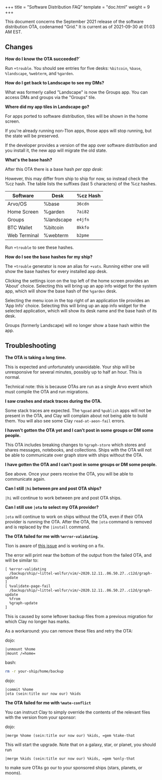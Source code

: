 +++
title = "Software Distribution FAQ"
template = "doc.html"
weight = 9
+++

This document concerns the September 2021 release of the software distribution OTA, codenamed "Grid." It is current as of 2021-09-30 at 01:03 AM EST.

## Changes

**How do I know the OTA succeeded?`**

Run `+trouble`.
You should see entries for five desks: `%bitcoin`, `%base`, `%landscape`, `%webterm`, and `%garden`.

**How do I get back to Landscape to see my DMs?**

What was formerly called "Landscape" is now the Groups app. You can access DMs and groups via the "Groups" tile.

**Where did my app tiles in Landscape go?**

For apps ported to software distribution, tiles will be shown in the home screen.

If you're already running non-Tlon apps, those apps will stop running, but the state will be preserved.

If the developer provides a version of the app over software distribution and you install it, the new app will migrate the old state.

**What's the base hash?**

After this OTA there is a base hash _per app desk_:

However, this may differ from ship to ship for now, so instead check the %cz hash.
The table lists the suffixes (last 5 characters) of the %cz hashes.

| Software     | Desk       | %cz Hash  |
| ------------ | ---------- | --------- |
| Arvo/OS      | %base      | `36cdn`   |
| Home Screen  | %garden    | `7ai82`   |
| Groups       | %landscape | `e4jfn`   |
| BTC Wallet   | %bitcoin   | `8kkfo`   |
| Web Terminal | %webterm   | `b2pme`   |

Run `+trouble` to see these hashes.

**How do I see the base hashes for my ship?**

The `+trouble` generator is now an alias for `+vats`.
Running either one will show the base hashes for every installed app desk.

Clicking the settings icon on the top left of the home screen provides an 'About' choice.
Selecting this will bring up an app info widget for the system app, which will show the base hash of the `%garden` desk.

Selecting the menu icon in the top right of an application tile provides an 'App Info' choice.
Selecting this will bring up an app info widget for the selected application, which will show its desk name and the base hash of its desk.

Groups (formerly Landscape) will no longer show a base hash within the app.

## Troubleshooting

**The OTA is taking a long time.**

This is expected and unfortunately unavoidable.
Your ship will be unresponsive for several minutes, possibly up to half an hour.
This is normal.

Technical note: this is because OTAs are run as a single Arvo event which must compile the OTA and run migrations.

**I saw crashes and stack traces during the OTA.**

Some stack traces are expected. The `%goad` and `%publish` apps will not be present in the OTA,
and Clay will complain about not being able to build them. You will also see some Clay `read-at-aeon-fail` errors.

**I haven't gotten the OTA yet and I can't post in some groups or DM some people.**

This OTA includes breaking changes to `%graph-store` which stores and shares messages, notebooks, and collections.
Ships with the OTA will not be able to communicate over graph store with ships without the OTA.

**I have gotten the OTA and I can't post in some groups or DM some people.**

See above. Once your peers receive the OTA, you will be able to communicate again.

**Can I still `|hi` between pre and post OTA ships?**

`|hi` will continue to work between pre and post OTA ships.

**Can I still use `|ota` to select my OTA provider?**

`|ota` will continue to work on ships without the OTA, even if their OTA provider is running the OTA.
After the OTA, the `|ota` command is removed and is replaced by the `|install` command.

**The OTA failed for me with `%error-validating`.**

Tlon is aware of [this issue](https://github.com/urbit/urbit/issues/5271) and is working on a fix.

The error will print near the bottom of the output from the failed OTA, and will be similar to:

```
[ %error-validating
  /backup/ship/~littel-wolfur/vim/~2020.12.11..06.50.27..c12d/graph-update
]
[ %validate-page-fail
  /backup/ship/~littel-wolfur/vim/~2020.12.11..06.50.27..c12d/graph-update
  %from
  %graph-update
]
```

This is caused by some leftover backup files from a previous migration for which Clay no longer has marks.

As a workaround: you can remove these files and retry the OTA:

dojo:

```
|unmount %home
|mount /=home=
```

bash:

```bash
rm -r your-ship/home/backup
```

dojo:

```
|commit %home
|ota (sein:title our now our) %kids
```

**The OTA failed for me with `%mate-conflict`**

You can instruct Clay to simply override the contents of the relevant files with the version from your sponsor:

dojo:

```
|merge %home (sein:title our now our) %kids, =gem %take-that
```

This will start the upgrade. Note that on a galaxy, star, or planet, you should run

```
|merge %kids (sein:title our now our) %kids, =gem %only-that
```

to make sure OTAs go our to your sponsored ships (stars, planets, or moons).
